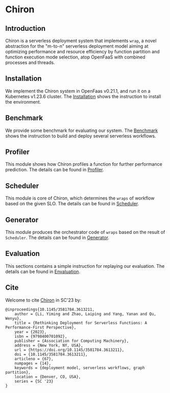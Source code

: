 # Chiron

## Introduction
Chiron is a serverless deployment system that implements `wrap`, a novel abstraction for the "m-to-n" serverless deployment model aiming at optimizing performance and resource efficiency by function partition and function execution mode selection, atop OpenFaaS with combined processes and threads.

## Installation
We implement the Chiron system in OpenFaas v0.21.1, and run it on a Kubernetes v1.23.6 cluster. The [Installation](https://github.com/tjulym/Chiron/tree/main/Installation) shows the instruction to install the environment.

## Benchmark
We provide some benchmark for evaluating our system. The [Benchmark](https://github.com/tjulym/Chiron/tree/main/Benchmark) shows the instruction to build and deploy several serverless workflows.

## Profiler
This module shows how Chiron profiles a function for further performance prediction. The details can be found in [Profiler](https://github.com/tjulym/Chiron/tree/main/Profiler).

## Scheduler
This module is core of Chiron, which determines the `wraps` of workflow based on the given SLO. The details can be found in [Scheduler](https://github.com/tjulym/Chiron/tree/main/Scheduler).

## Generator
This module produces the orchestrator code of `wraps` based on the result of `Scheduler`. The details can be found in [Generator](https://github.com/tjulym/Chiron/tree/main/Generator).


## Evaluation
This sections contains a simple instruction for replaying our evaluation. The details can be found in [Envaluation](https://github.com/tjulym/Chiron/tree/main/Evaluation).

## Cite
Welcome to cite [Chiron](https://dl.acm.org/doi/10.1145/3581784.3613211) in SC'23 by:
```
@inproceedings{10.1145/3581784.3613211,
	author = {Li, Yiming and Zhao, Laiping and Yang, Yanan and Qu, Wenyu},
	title = {Rethinking Deployment for Serverless Functions: A Performance-First Perspective},
	year = {2023},
	isbn = {9798400701092},
	publisher = {Association for Computing Machinery},
	address = {New York, NY, USA},
	url = {https://doi.org/10.1145/3581784.3613211},
	doi = {10.1145/3581784.3613211},
	articleno = {67},
	numpages = {14},
	keywords = {deployment model, serverless workflows, graph partition},
	location = {Denver, CO, USA},
	series = {SC '23}
}
``` 